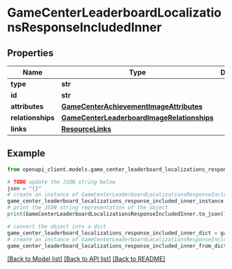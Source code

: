 # GameCenterLeaderboardLocalizationsResponseIncludedInner


## Properties

Name | Type | Description | Notes
------------ | ------------- | ------------- | -------------
**type** | **str** |  | 
**id** | **str** |  | 
**attributes** | [**GameCenterAchievementImageAttributes**](GameCenterAchievementImageAttributes.md) |  | [optional] 
**relationships** | [**GameCenterLeaderboardImageRelationships**](GameCenterLeaderboardImageRelationships.md) |  | [optional] 
**links** | [**ResourceLinks**](ResourceLinks.md) |  | [optional] 

## Example

```python
from openapi_client.models.game_center_leaderboard_localizations_response_included_inner import GameCenterLeaderboardLocalizationsResponseIncludedInner

# TODO update the JSON string below
json = "{}"
# create an instance of GameCenterLeaderboardLocalizationsResponseIncludedInner from a JSON string
game_center_leaderboard_localizations_response_included_inner_instance = GameCenterLeaderboardLocalizationsResponseIncludedInner.from_json(json)
# print the JSON string representation of the object
print(GameCenterLeaderboardLocalizationsResponseIncludedInner.to_json())

# convert the object into a dict
game_center_leaderboard_localizations_response_included_inner_dict = game_center_leaderboard_localizations_response_included_inner_instance.to_dict()
# create an instance of GameCenterLeaderboardLocalizationsResponseIncludedInner from a dict
game_center_leaderboard_localizations_response_included_inner_from_dict = GameCenterLeaderboardLocalizationsResponseIncludedInner.from_dict(game_center_leaderboard_localizations_response_included_inner_dict)
```
[[Back to Model list]](../README.md#documentation-for-models) [[Back to API list]](../README.md#documentation-for-api-endpoints) [[Back to README]](../README.md)



